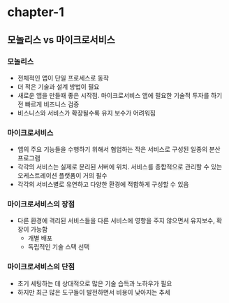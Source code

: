 # chapter-1

## 모놀리스 vs 마이크로서비스

### 모놀리스

- 전체적인 앱이 단일 프로세스로 동작
- 더 적은 기술과 설계 방법이 필요
- 새로운 앱을 만들때 좋은 시작점. 마이크로서비스 앱에 필요한 기술적 투자를 하기 전 빠르게 비즈니스 검증
- 비스니스와 서비스가 확장될수록 유지 보수가 어려워짐

### 마이크로서비스

- 앱의 주요 기능들을 수행하기 위해서 협업하는 작은 서비스로 구성된 일종의 분산 프로그램
- 각각의 서비스는 실제로 분리된 서버에 위치. 서비스를 종합적으로 관리할 수 있는 오케스트레이션 플랫폼이 거의 필수
- 각각의 서비스별로 유연하고 다양한 환경에 적합하게 구성할 수 있음

### 마이크로서비스의 장점

- 다른 환경에 격리된 서비스들을 다른 서비스에 영향을 주지 않으면서 유지보수, 확장이 가능함
  - 개별 배포
  - 독립적인 기술 스택 선택

### 마이크로서비스의 단점

- 초기 세팅하는 데 상대적으로 많은 기술 습득과 노하우가 필요
- 하지만 최근 많은 도구들이 발전하면서 비용이 낮아지는 추세
